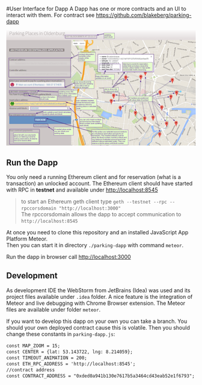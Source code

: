#User Interface for Dapp
A Dapp has one or more contracts and an UI to interact with them. For contract see <https://github.com/blakeberg/parking-dapp>

![](https://raw.githubusercontent.com/blakeberg/parking-dapp/master/parking-dapp/ressources/pp-overview.png)

## Run the Dapp
You only need a running Ethereum client and for reservation (what is a transaction) an unlocked account.
The Ethereum client should have started with RPC in **testnet** and available under <http://localhost:8545>

> to start an Ethereum geth client type `geth --testnet --rpc --rpccorsdomain "http://localhost:3000"`
> <br>The rpccorsdomain allows the dapp to accept communication to `http://localhost:8545`

At once you need to clone this repository and an installed JavaScript App Platform Meteor.
<br>Then you can start it in directory `./parking-dapp` with command `meteor`.

Run the dapp in browser call <http://localhost:3000>

## Development
As development IDE the WebStorm from JetBrains (Idea) was used and its project files available under `.idea` folder.
A nice feature is the integration of Meteor and live debugging with Chrome Browser extension.
The Meteor files are available under folder `meteor`.

If you want to develop this dapp on your own you can take a branch.
You should your own deployed contract cause this is volatile. Then you should change these constants in `parking-dapp.js`:

    const MAP_ZOOM = 15;
    const CENTER = {lat: 53.143722, lng: 8.214059};
    const TIMEOUT_ANIMATION = 200;
    const ETH_RPC_ADDRESS = 'http://localhost:8545';
    //contract address
    const CONTRACT_ADDRESS = "0xded0a941b130e7617b5a3464cd43eab52e1f6793";

